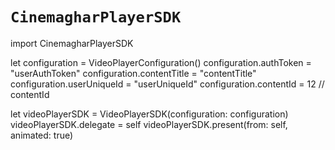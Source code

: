 # ``CinemagharPlayerSDK``

import CinemagharPlayerSDK

let configuration = VideoPlayerConfiguration()
configuration.authToken = "userAuthToken"
configuration.contentTitle = "contentTitle"
configuration.userUniqueId = "userUniqueId"
configuration.contentId = 12 // contentId

let videoPlayerSDK = VideoPlayerSDK(configuration: configuration)
videoPlayerSDK.delegate = self
videoPlayerSDK.present(from: self, animated: true)
